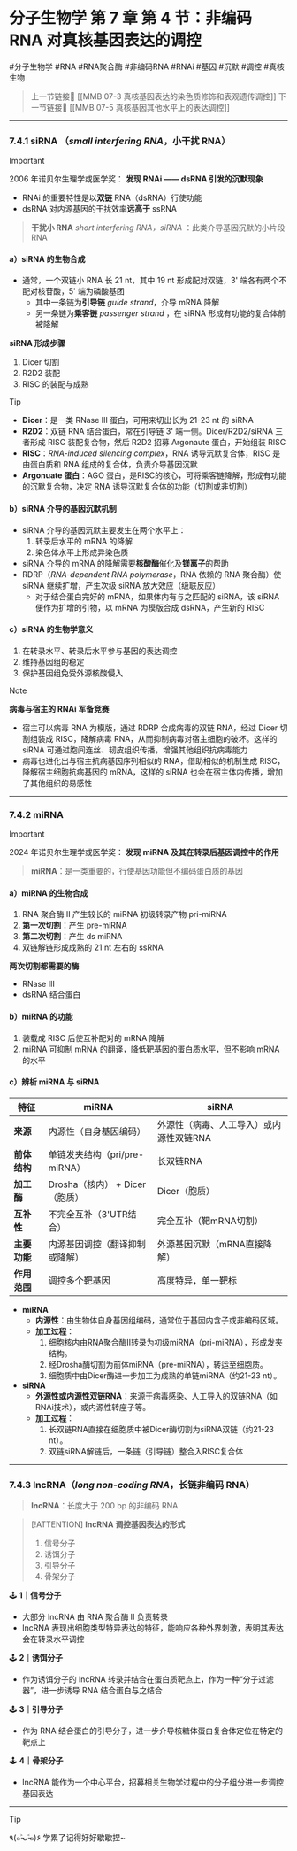 # 分子生物学 第 7 章 第 4 节：非编码 RNA 对真核基因表达的调控
#分子生物学 #RNA #RNA聚合酶 #非编码RNA #RNAi #基因 #沉默 #调控 #真核生物 

> 上一节链接🔗 [[MMB 07-3 真核基因表达的染色质修饰和表观遗传调控]]
> 下一节链接🔗 [[MMB 07-5 真核基因其他水平上的表达调控]]

---

### 7.4.1 siRNA （*small interfering RNA*，小干扰 RNA）

> [!IMPORTANT]
> 2006 年诺贝尔生理学或医学奖：
> **发现 RNAi —— dsRNA 引发的沉默现象**

- RNAi 的重要特性是以**双链** RNA（dsRNA）行使功能
- dsRNA 对内源基因的干扰效率**远高于** ssRNA

> **干扰小 RNA** *short interfering RNA，siRNA* ：此类介导基因沉默的小片段 RNA

#### a）siRNA 的生物合成
- 通常，一个双链小 RNA 长 21 nt，其中 19 nt 形成配对双链，3' 端各有两个不配对核苷酸，5' 端为磷酸基团
	- 其中一条链为**引导链** *guide strand*，介导 mRNA 降解
	- 另一条链为**乘客链** *passenger strand* ，在 siRNA 形成有功能的复合体前被降解

**siRNA 形成步骤**
1. Dicer 切割
2. R2D2 装配
3. RISC 的装配与成熟

> [!TIP]
> - **Dicer**：是一类 RNase III 蛋白，可用来切出长为 21-23 nt 的 siRNA
> - **R2D2**：双链 RNA 结合蛋白，常在引导链 3' 端一侧。Dicer/R2D2/siRNA 三者形成 RISC 装配复合物，然后 R2D2 招募 Argonaute 蛋白，开始组装 RISC
> - **RISC**：*RNA-induced silencing complex*，RNA 诱导沉默复合体，RISC 是由蛋白质和 RNA 组成的复合体，负责介导基因沉默
> - **Argonuate 蛋白**：AGO 蛋白，是RISC的核心，可将乘客链降解，形成有功能的沉默复合物，决定 RNA 诱导沉默复合体的功能（切割或非切割）

#### b）siRNA 介导的基因沉默机制
- siRNA 介导的基因沉默主要发生在两个水平上：
	1. 转录后水平的 mRNA 的降解
	2. 染色体水平上形成异染色质
- siRNA 介导的 mRNA 的降解需要**核酸酶**催化及**镁离子**的帮助
- RDRP（*RNA-dependent RNA polymerase*，RNA 依赖的 RNA 聚合酶）使 siRNA 继续扩增，产生次级 siRNA 放大效应（级联反应）
	- 对于结合蛋白完好的 mRNA，如果体内有与之匹配的 siRNA，该 siRNA 便作为扩增的引物，以 mRNA 为模版合成 dsRNA，产生新的 RISC

#### c）siRNA 的生物学意义
1. 在转录水平、转录后水平参与基因的表达调控
2. 维持基因组的稳定
3. 保护基因组免受外源核酸侵入

> [!NOTE]
> **病毒与宿主的 RNAi 军备竞赛**
> - 宿主可以病毒 RNA 为模版，通过 RDRP 合成病毒的双链 RNA，经过 Dicer 切割组装成 RISC，降解病毒 RNA，从而抑制病毒对宿主细胞的破坏。这样的 siRNA 可通过胞间连丝、韧皮组织传播，增强其他组织抗病毒能力
> - 病毒也进化出与宿主抗病基因序列相似的 RNA，借助相似的机制生成 RISC，降解宿主细胞抗病基因的 mRNA，这样的 siRNA 也会在宿主体内传播，增加了其他组织的易感性

---
### 7.4.2 miRNA 

> [!IMPORTANT]
> 2024 年诺贝尔生理学或医学奖：
> **发现 miRNA 及其在转录后基因调控中的作用**

> **miRNA**：是一类重要的，行使基因功能但不编码蛋白质的基因
#### a）miRNA 的生物合成
1. RNA 聚合酶 II 产生较长的 miRNA 初级转录产物 pri-miRNA
2. **第一次切割**：产生 pre-miRNA
3. **第二次切割**：产生 ds miRNA
4. 双链解链形成成熟的 21 nt 左右的 ssRNA

**两次切割都需要的酶**
- RNase III
- dsRNA 结合蛋白

#### b）miRNA 的功能
1. 装载成 RISC 后使互补配对的 mRNA 降解
2. miRNA 可抑制 mRNA 的翻译，降低靶基因的蛋白质水平，但不影响 mRNA 的水平

#### c）辨析 miRNA 与 siRNA

| **特征**   | **miRNA**              | **siRNA**             |
| -------- | ---------------------- | --------------------- |
| **来源**   | 内源性（自身基因编码）            | 外源性（病毒、人工导入）或内源性双链RNA |
| **前体结构** | 单链发夹结构（pri/pre-miRNA）  | 长双链RNA                |
| **加工酶**  | Drosha（核内） + Dicer（胞质） | Dicer（胞质）             |
| **互补性**  | 不完全互补（3'UTR结合）         | 完全互补（靶mRNA切割）         |
| **主要功能** | 内源基因调控（翻译抑制或降解）        | 外源基因沉默（mRNA直接降解）      |
| **作用范围** | 调控多个靶基因                | 高度特异，单一靶标             |
- **miRNA**
    - **内源性**：由生物体自身基因组编码，通常位于基因内含子或非编码区域。
    - **加工过程**：
        1. 细胞核内由RNA聚合酶Ⅱ转录为初级miRNA（pri-miRNA），形成发夹结构。
        2. 经Drosha酶切割为前体miRNA（pre-miRNA），转运至细胞质。
        3. 细胞质中由Dicer酶进一步加工为成熟的单链miRNA（约21-23 nt）。
- **siRNA**
    - **外源性或内源性双链RNA**：来源于病毒感染、人工导入的双链RNA（如RNAi技术），或内源性转座子等。
    - **加工过程**：
        1. 长双链RNA直接在细胞质中被Dicer酶切割为siRNA双链（约21-23 nt）。
        2. 双链siRNA解链后，一条链（引导链）整合入RISC复合体

---
### 7.4.3 lncRNA（*long non-coding RNA*，长链非编码 RNA）

> **lncRNA**：长度大于 200 bp 的非编码 RNA


> [!ATTENTION]
> **lncRNA 调控基因表达的形式**
> 1. 信号分子
> 2. 诱饵分子
> 3. 引导分子
> 4. 骨架分子

🕹️ **1｜信号分子**
- 大部分 lncRNA 由 RNA 聚合酶 II 负责转录
- lncRNA 表现出细胞类型特异表达的特征，能响应各种外界刺激，表明其表达会在转录水平调控

🕹️ **2｜诱饵分子**
- 作为诱饵分子的 lncRNA 转录并结合在蛋白质靶点上，作为一种“分子过滤器”，进一步诱导 RNA 结合蛋白与之结合

🕹️ **3｜引导分子**
- 作为 RNA 结合蛋白的引导分子，进一步介导核糖体蛋白复合体定位在特定的靶点上

🕹️ **4｜骨架分子**
- lncRNA 能作为一个中心平台，招募相关生物学过程中的分子组分进一步调控基因表达

---
> [!TIP]
> ٩(๑˃̵ᴗ˂̵๑)۶ 学累了记得好好歇歇捏~
